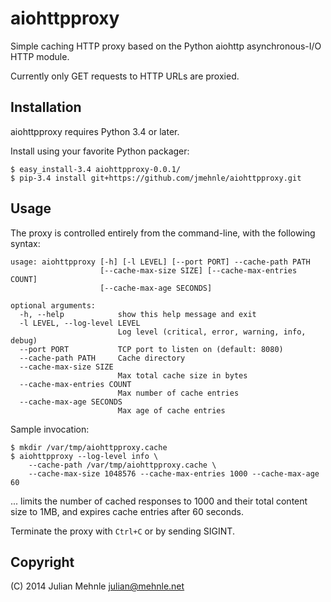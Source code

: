 aiohttpproxy
============

Simple caching HTTP proxy based on the Python aiohttp asynchronous-I/O HTTP module.

Currently only GET requests to HTTP URLs are proxied.

Installation
------------

aiohttpproxy requires Python 3.4 or later.

Install using your favorite Python packager:

    $ easy_install-3.4 aiohttpproxy-0.0.1/
    $ pip-3.4 install git+https://github.com/jmehnle/aiohttpproxy.git

Usage
-----

The proxy is controlled entirely from the command-line, with the following syntax:

    usage: aiohttpproxy [-h] [-l LEVEL] [--port PORT] --cache-path PATH
                        [--cache-max-size SIZE] [--cache-max-entries COUNT]
                        [--cache-max-age SECONDS]

    optional arguments:
      -h, --help            show this help message and exit
      -l LEVEL, --log-level LEVEL
                            Log level (critical, error, warning, info, debug)
      --port PORT           TCP port to listen on (default: 8080)
      --cache-path PATH     Cache directory
      --cache-max-size SIZE
                            Max total cache size in bytes
      --cache-max-entries COUNT
                            Max number of cache entries
      --cache-max-age SECONDS
                            Max age of cache entries

Sample invocation:

    $ mkdir /var/tmp/aiohttpproxy.cache
    $ aiohttpproxy --log-level info \
        --cache-path /var/tmp/aiohttpproxy.cache \
        --cache-max-size 1048576 --cache-max-entries 1000 --cache-max-age 60

... limits the number of cached responses to 1000 and their total content size to 1MB, and expires cache entries after 60 seconds.

Terminate the proxy with `Ctrl+C` or by sending SIGINT.

Copyright
---------

(C) 2014 Julian Mehnle <julian@mehnle.net>
